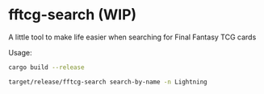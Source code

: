 # fftcg-search (WIP)
A little tool to make life easier when searching for Final Fantasy TCG cards

Usage:
```bash
cargo build --release

target/release/fftcg-search search-by-name -n Lightning
```
